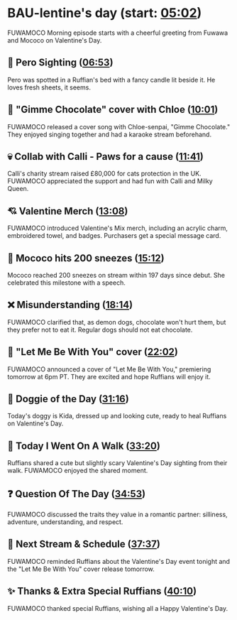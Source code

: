# BAU-lentine's day (start: [05:02](https://youtu.be/nMl8WQ1Iuls?t=05m02s))

FUWAMOCO Morning episode starts with a cheerful greeting from Fuwawa and Mococo on Valentine's Day.

## 👀 Pero Sighting ([06:53](https://youtu.be/nMl8WQ1Iuls?t=06m53s))

Pero was spotted in a Ruffian's bed with a fancy candle lit beside it. He loves fresh sheets, it seems.

## 🍫 "Gimme Chocolate" cover with Chloe ([10:01](https://youtu.be/nMl8WQ1Iuls?t=10m01s))

FUWAMOCO released a cover song with Chloe-senpai, "Gimme Chocolate." They enjoyed singing together and had a karaoke stream beforehand.

## 💀 Collab with Calli - Paws for a cause ([11:41](https://youtu.be/nMl8WQ1Iuls?t=11m41s))

Calli's charity stream raised £80,000 for cats protection in the UK. FUWAMOCO appreciated the support and had fun with Calli and Milky Queen.

## 💘 Valentine Merch ([13:08](https://youtu.be/nMl8WQ1Iuls?t=13m08s))

FUWAMOCO introduced Valentine's Mix merch, including an acrylic charm, embroidered towel, and badges. Purchasers get a special message card.

## 🤧 Mococo hits 200 sneezes ([15:12](https://youtu.be/nMl8WQ1Iuls?t=15m12s))

Mococo reached 200 sneezes on stream within 197 days since debut. She celebrated this milestone with a speech.

## ❌ Misunderstanding ([18:14](https://youtu.be/nMl8WQ1Iuls?t=18m14s))

FUWAMOCO clarified that, as demon dogs, chocolate won't hurt them, but they prefer not to eat it. Regular dogs should not eat chocolate.

## 🎤 "Let Me Be With You" cover ([22:02](https://youtu.be/nMl8WQ1Iuls?t=22m02s))

FUWAMOCO announced a cover of "Let Me Be With You," premiering tomorrow at 6pm PT. They are excited and hope Ruffians will enjoy it.

## 🐶 Doggie of the Day ([31:16](https://youtu.be/nMl8WQ1Iuls?t=31m16s))

Today's doggy is Kida, dressed up and looking cute, ready to heal Ruffians on Valentine's Day.

## 🚶 Today I Went On A Walk ([33:20](https://youtu.be/nMl8WQ1Iuls?t=33m20s))

Ruffians shared a cute but slightly scary Valentine's Day sighting from their walk. FUWAMOCO enjoyed the shared moment.

## ❓ Question Of The Day ([34:53](https://youtu.be/nMl8WQ1Iuls?t=34m53s))

FUWAMOCO discussed the traits they value in a romantic partner: silliness, adventure, understanding, and respect.

## 📅 Next Stream & Schedule ([37:37](https://youtu.be/nMl8WQ1Iuls?t=37m37s))

FUWAMOCO reminded Ruffians about the Valentine's Day event tonight and the "Let Me Be With You" cover release tomorrow.

## ✨ Thanks & Extra Special Ruffians ([40:10](https://youtu.be/nMl8WQ1Iuls?t=40m10s))

FUWAMOCO thanked special Ruffians, wishing all a Happy Valentine's Day.
